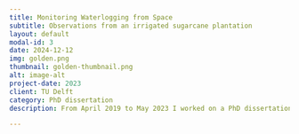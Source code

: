 ```yaml
---
title: Monitoring Waterlogging from Space
subtitle: Observations from an irrigated sugarcane plantation
layout: default
modal-id: 3
date: 2024-12-12
img: golden.png
thumbnail: golden-thumbnail.png
alt: image-alt
project-date: 2023
client: TU Delft
category: PhD dissertation
description: From April 2019 to May 2023 I worked on a PhD dissertation to unravel how to monitor waterlogging in agriculture from space and understand the impact on soil health and crop productivity. This led to a four peer reviewed articles and <a href="https://pure.tudelft.nl/ws/portalfiles/portal/150384414/dissertation_den_besten.pdf">a dissertation</a> supervised by Dr. Richard de Jeu, Prof. Susan Steele-Dunne, and Prof. Pieter van der Zaag.

---
```

